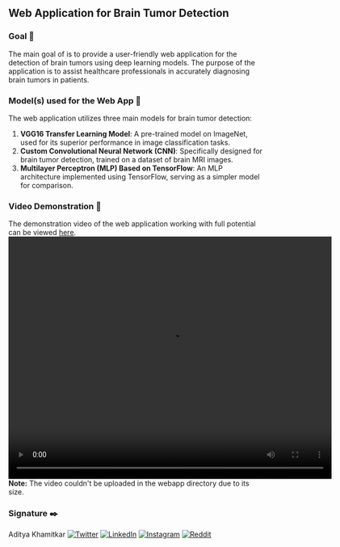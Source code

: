 ## Web Application for Brain Tumor Detection

### Goal 🎯
The main goal of is to provide a user-friendly web application for the detection of brain tumors using deep learning models. The purpose of the application is to assist healthcare professionals in accurately diagnosing brain tumors in patients.

### Model(s) used for the Web App 🧮
The web application utilizes three main models for brain tumor detection:
1. **VGG16 Transfer Learning Model**: A pre-trained model on ImageNet, used for its superior performance in image classification tasks.
2. **Custom Convolutional Neural Network (CNN)**: Specifically designed for brain tumor detection, trained on a dataset of brain MRI images.
3. **Multilayer Perceptron (MLP) Based on TensorFlow**: An MLP architecture implemented using TensorFlow, serving as a simpler model for comparison.

### Video Demonstration 🎥
The demonstration video of the web application working with full potential can be viewed [here](https://drive.google.com/file/d/1GJ-klpKT8oAKSBkfRgjtLCPooKSwaO9G/view?usp=sharing).
<video src="https://drive.google.com/uc?id=1GJ-klpKT8oAKSBkfRgjtLCPooKSwaO9G" width="640" height="480" controls autoplay>
  Your browser does not support the video tag.
</video>
**Note:** The video couldn't be uploaded in the webapp directory due to its size.

### Signature ✒️
Aditya Khamitkar
[![Twitter](https://img.shields.io/badge/Twitter-%40Couch_Potatoh_-blue?style=flat&logo=twitter)](https://twitter.com/Couch_Potatoh_)
[![LinkedIn](https://img.shields.io/badge/LinkedIn-Aditya_Khamitkar-blue?style=flat&logo=linkedin)](https://www.linkedin.com/in/adityakhamitkar/)
[![Instagram](https://img.shields.io/badge/Instagram-couch_potatoh_-blue?style=flat&logo=instagram)](https://www.instagram.com/couch_potatoh_/)
[![Reddit](https://img.shields.io/badge/Reddit-The_Cactus_Flower-blue?style=flat&logo=reddit)](https://www.reddit.com/user/The-Cactus-Flower/)
